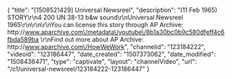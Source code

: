 {
    "title": "[1508521429] Universal Newsreel",
    "description": "(11 Feb 1965) STORY\r\n4 200 UN 38-13 b&w sound\r\nUniversal Newsreel 1965\r\n\r\n\r\nYou can license this story through AP Archive: http:\/\/www.aparchive.com\/metadata\/youtube\/8b1a30bc0b9c580dfeff4c6fbda589ba \r\nFind out more about AP Archive: http:\/\/www.aparchive.com\/HowWeWork",
    "channelid": "123184222",
    "videoid": "123186447",
    "date_created": "1507373062",
    "date_modified": "1508436471",
    "type": "captivate",
    "layout": "channelVideo",
    "url": "\/c1\/universal-newsreel\/123184222-123186447"
}